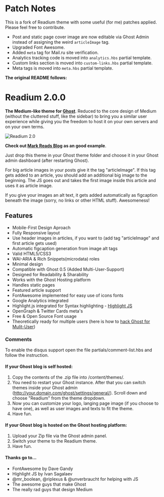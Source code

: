 # Patch Notes

This is a fork of Readium theme with some useful (for me) patches applied. Please feel free to contribute.

* Post and static page cover image are now editable via Ghost Admin instead of assigning the weird `articleImage` tag.
* Upgraded Font Awesome.
* Added `meta` tag for Mail.ru site verification.
* Analytics tracking code is moved into `analytics.hbs` partial template.
* Custom links section is moved into `custom-links.hbs` partial template.
* Meta tags is moved into `meta.hbs` partial template.

**The original README follows:**

# Readium 2.0.0
**The Medium-like theme for [Ghost](https://github.com/TryGhost)**. Reduced to the core design of Medium (without the cluttered
stuff, like the sidebar) to bring you a similar user experience
while giving you the freedom to host it on your own servers and on your own terms.

![Readium 2.0](http://cl.ly/VBX3/readium2.jpg)

**Check out [Mark Reads Blog](http://mark-read.info) as an good example**.

Just drop this theme in your Ghost theme folder and choose it in your Ghost admin dashboard (after restarting Ghost).

For big article images in your posts give it the tag "articleImage". If this tag gets added to an article, you should add an additional big image
to the beginning. The JS goes out and takes the first image inside this article and uses it as article image.

If you give your images an alt text, it gets added automatically as figcaption beneath the image (sorry, no links or other HTML stuff). Awesomeness!

## Features
- Mobile-First Design Aproach
- Fully Responsive layout
- Use header images in articles, if you want to (add tag "articleImage" and first article gets used)
- Automatic figcaption generation from image alt tags
- Valid HTML5/CSS3
- WAI-ARIA & Rich Snippets(microdata) roles
- Minimal design
- Compatible with Ghost 0.5 (Added Multi-User-Support)
- Designed for Readability & Sharability
- Works with the Ghost Hosting platform
- Handles static pages
- Featured article support
- FontAwesome implemented for easy use of icons fonts
- Google Analytics integrated
- Highlight.js integrated for Syntax highlighting - [Highlight JS](http://highlightjs.org)
- OpenGraph & Twitter Cards meta's
- Free & Open Source Font usage
- Theoretically ready for multiple users (here is how to [hack Ghost for Mulit-User](http://lifewiththemacks.com/multi-user-support/))

### Comments
To enable the disqus support open the file partials/comment-list.hbs and follow the instruction.

#### If your Ghost blog is self hosted:
1. Copy the contents of the .zip file into /content/themes/.
2. You need to restart your Ghost instance. After that you can switch themes inside your Ghost admin (http://your.domain.com/ghost/settings/general/). Scroll down and choose "Readium" from the theme dropdown.
3. Now you can customize your logo, langing page image (if you choose to have one), as well as user images and texts to fit the theme.
4. Have fun.

#### If your Ghost blog is hosted on the Ghost hosting platform:
1. Upload your Zip file via the Ghost admin panel.
2. Switch your theme to the Readium theme.
3. Have fun.

#### Thanks go to...
- FontAwesome by Dave Gandy
- Highlight JS by Ivan Sagalaev
- @mr_boolean, @riplexus & @unverbraucht for helping with JS
- The awesome guys that make Ghost
- The really rad guys that design Medium
